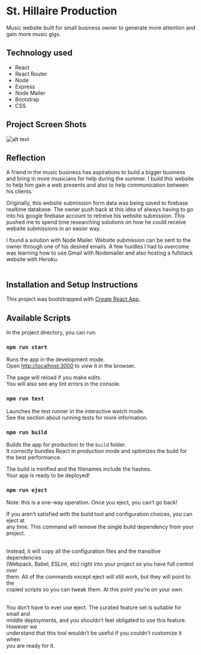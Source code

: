 # St. Hillaire Production

Music website built for small business owner to generate more attention and gain more music gigs. <br />

## Technology used
- React
- React Router
- Node
- Express
- Node Mailer
- Bootstrap
- CSS


## Project Screen Shots

![alt text](SH_Home.jpg)

## Reflection

A friend in the music business has aspirations to build a bigger business and bring in more musicians for help during the summer. I build this website to help him gain a web presents and also to help communication between his clients.<br />

Originally, this website submission form data was being saved to firebase realtime database. The owner push back at this idea of always having to go into his google firebase account to retreive his website submission. This pushed me to spend time researching solutions on how he could receive website submissions in an easier way. <br />

I found a solution with Node Mailer. Website submission can be sent to the owner through one of his desired emails. A few hurdles I had to overcome was learning how to use Gmail with Nodemailer and also hosting a fullstack website with Heroku. <br /><br />


## Installation and Setup Instructions


This project was bootstrapped with [Create React App](https://github.com/facebook/create-react-app).

## Available Scripts

In the project directory, you can run:

### `npm run start`

Runs the app in the development mode.<br />
Open [http://localhost:3000](http://localhost:3000) to view it in the browser.

The page will reload if you make edits.<br />
You will also see any lint errors in the console.

### `npm run test`
Launches the test runner in the interactive watch mode.<br />
See the section about running tests for more information.


### `npm run build`

Builds the app for production to the `build` folder.<br />
It correctly bundles React in production mode and optimizes the build for the best performance.

The build is minified and the filenames include the hashes.<br />
Your app is ready to be deployed!

### `npm run eject`


Note: this is a one-way operation. Once you eject, you can’t go back!<br />

If you aren’t satisfied with the build tool and configuration choices, you can eject at<br /> any time. This command will remove the single build dependency from your project.<br /><br />

Instead, it will copy all the configuration files and the transitive dependencies<br /> (Webpack, Babel, ESLint, etc) right into your project so you have full control over <br />them. All of the commands except eject will still work, but they will point to the<br /> copied scripts so you can tweak them. At this point you’re on your own.<br /><br />

You don’t have to ever use eject. The curated feature set is suitable for small and<br /> middle deployments, and you shouldn’t feel obligated to use this feature. However we<br /> understand that this tool wouldn’t be useful if you couldn’t customize it when<br /> you are ready for it.<br /><br />
